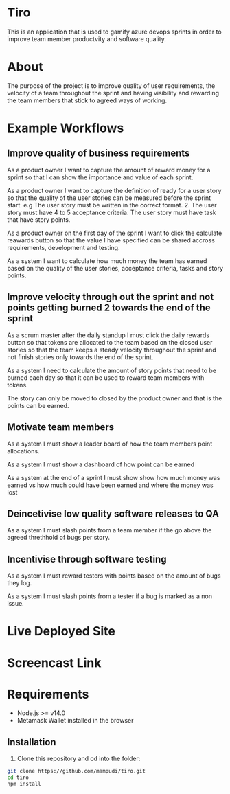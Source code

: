 # Tiro
This is an application that is used to gamify azure devops sprints in order to improve team member productvity and software quality.

# About
The purpose of the project is to improve quality of user requirements, the velocity of a team throughout the sprint and having visibility and rewarding the team members that stick to agreed ways of working.

# Example Workflows
## Improve quality of business requirements 

As a product owner I want to capture the amount of reward money for a sprint so that I can show the importance and value of each sprint.

As a product owner I want to capture the definition of ready for a user story so that the quality of the user stories can be measured before the sprint start. e.g The user story must be written in the correct format. 2. The user story must have 4 to 5 acceptance criteria. The user story must have task that have story points.

As a product owner on the first day of the sprint I want to click the calculate reawards button so that the value I have specified can be shared accross requirements, development and testing.

As a system I want to calculate how much money the team has earned based on the quality of the user stories, acceptance criteria, tasks and story points.

## Improve velocity through out the sprint and not points getting burned 2 towards the end of the sprint

As a scrum master after the daily standup I must click the daily rewards button so that tokens are allocated to the team based on the closed user stories so that the team keeps a steady velocity throughout the sprint and not finish stories only towards the end of the sprint.

As a system I need to calculate the amount of story points that need to be burned each day so that it can be used to reward team members with tokens. 

The story can only be moved to closed by the product owner and that is the points can be earned.

## Motivate team members

As a system I must show a leader board of how the team members point allocations.

As a system I must show a dashboard of how point can be earned

As a system at the end of a sprint I must show show how much money was earned vs how much could have been earned and where the money was lost

## Deincetivise low quality software releases to QA

As a system I must slash points from a team member if the go above the agreed threthhold of bugs per story.

## Incentivise through software testing

As a system I must reward testers with points based on the amount of bugs they log.

As a system I must slash points from a tester if a bug is marked as a non issue.

# Live Deployed Site

# Screencast Link

# Requirements

* Node.js >= v14.0
* Metamask Wallet installed in the browser

## Installation

1. Clone this repository and cd into the folder:

```bash
git clone https://github.com/mampudi/tiro.git
cd tiro
npm install
```
